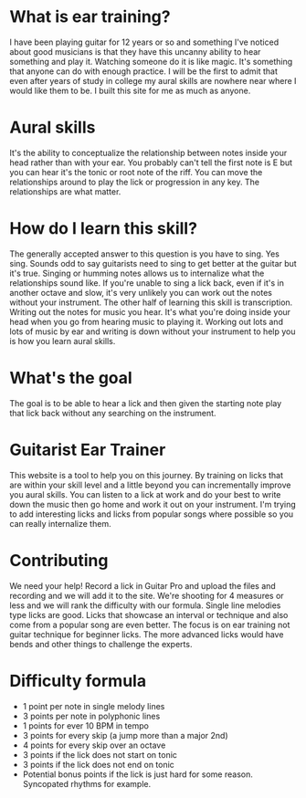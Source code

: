 # What is ear training?
I have been playing guitar for 12 years or so and something I've noticed about good musicians is that they have this uncanny ability to hear something and play it. Watching someone do it is like magic. It's something that anyone can do with enough practice. I will be the first to admit that even after years of study in college my aural skills are nowhere near where I would like them to be. I built this site for me as much as anyone. 

# Aural skills
It's the ability to conceptualize the relationship between notes inside your head rather than with your ear. You probably can't tell the first note is E but you can hear it's the tonic or root note of the riff. You can move the relationships around to play the lick or progression in any key. The relationships are what matter. 

# How do I learn this skill?
The generally accepted answer to this question is you have to sing. Yes sing. Sounds odd to say guitarists need to sing to get better at the guitar but it's true. Singing or humming notes allows us to internalize what the relationships sound like. If you're unable to sing a lick back, even if it's in another octave and slow, it's very unlikely you can work out the notes without your instrument. The other half of learning this skill is transcription. Writing out the notes for music you hear. It's what you're doing inside your head when you go from hearing music to playing it. Working out lots and lots of music by ear and writing is down without your instrument to help you is how you learn aural skills. 

# What's the goal
The goal is to be able to hear a lick and then given the starting note play that lick back without any searching on the instrument.

# Guitarist Ear Trainer
This website is a tool to help you on this journey. By training on licks that are within your skill level and a little beyond you can incrementally improve you aural skills. You can listen to a lick at work and do your best to write down the music then go home and work it out on your instrument. I'm trying to add interesting licks and licks from popular songs where possible so you can really internalize them. 

# Contributing
We need your help! Record a lick in Guitar Pro and upload the files and recording and we will add it to the site. We're shooting for 4 measures or less and we will rank the difficulty with our formula. Single line melodies type licks are good. Licks that showcase an interval or technique and also come from a popular song are even better. The focus is on ear training not guitar technique for beginner licks. The more advanced licks would have bends and other things to challenge the experts. 


# Difficulty formula

* 1 point per note in single melody lines
* 3 points per note in polyphonic lines
* 1 points for ever 10 BPM in tempo
* 3 points for every skip (a jump more than a major 2nd)
* 4 points for every skip over an octave
* 3 points if the lick does not start on tonic
* 3 points if the lick does not end on tonic
* Potential bonus points if the lick is just hard for some reason. Syncopated rhythms for example.
